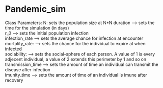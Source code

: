 # Pandemic_sim
 
Class Parameters:
N: sets the population size at N*N 
duration           --> sets the time for the simulation (in days) <br>
r_0                --> sets the initial population infection <br>
infection_rate     --> sets the average chance for infection at encounter <br>
mortality_rate:    --> sets the chance for the individual to expire at when infected <br>
sociability:       --> sets the social-sphere of each person. A value of 1 is every adjecent individual, a value of 2 extends this perimeter by 1 and so on <br>
transmission_time  --> sets the amount of time an individual can transmit the disease after infection <br>
imunity_time       --> sets the amount of time of an individual is imune after recovery <br>
